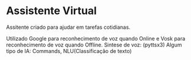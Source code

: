 # Assistente Virtual
Assitente criado para ajudar em tarefas cotidianas.

Utilizado Google para reconhecimento de voz quando Online e Vosk para reconhecimento de voz quando Offline.
Sintese de voz: (pyttsx3)
Algum tipo de IA: Commands, NLU(Classificação de texto)